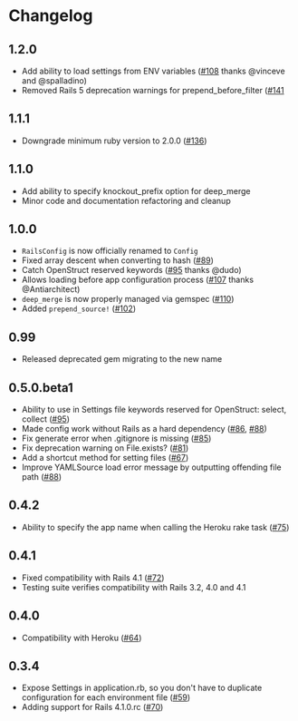 # Changelog

## 1.2.0

* Add ability to load settings from ENV variables ([#108](https://github.com/railsconfig/config/issues/108) thanks @vinceve and @spalladino)
* Removed Rails 5 deprecation warnings for prepend_before_filter ([#141](https://github.com/railsconfig/config/pull/141)

## 1.1.1

* Downgrade minimum ruby version to 2.0.0 ([#136](https://github.com/railsconfig/config/issues/136))

## 1.1.0

* Add ability to specify knockout_prefix option for deep_merge
* Minor code and documentation refactoring and cleanup

## 1.0.0

* `RailsConfig` is now officially renamed to `Config`
* Fixed array descent when converting to hash ([#89](https://github.com/railsconfig/config/pull/89))
* Catch OpenStruct reserved keywords ([#95](https://github.com/railsconfig/config/pull/95) thanks @dudo)
* Allows loading before app configuration process ([#107](https://github.com/railsconfig/config/pull/107) thanks @Antiarchitect)
* `deep_merge` is now properly managed via gemspec ([#110](https://github.com/railsconfig/config/pull/110))
* Added `prepend_source!` ([#102](https://github.com/railsconfig/config/pull/102))

## 0.99

* Released deprecated gem migrating to the new name

## 0.5.0.beta1

* Ability to use in Settings file keywords reserved for OpenStruct: select, collect ([#95](https://github.com/railsjedi/config/issues/95))
* Made config work without Rails as a hard dependency ([#86](https://github.com/railsjedi/config/issues/86), [#88](https://github.com/railsjedi/config/issues/88))
* Fix generate error when .gitignore is missing ([#85](https://github.com/railsjedi/config/issues/85))
* Fix deprecation warning on File.exists? ([#81](https://github.com/railsjedi/config/issues/81))
* Add a shortcut method for setting files ([#67](https://github.com/railsjedi/config/issues/67))
* Improve YAMLSource load error message by outputting offending file path ([#88](https://github.com/railsjedi/config/issues/88))

## 0.4.2

* Ability to specify the app name when calling the Heroku rake task ([#75](https://github.com/railsjedi/config/issues/75))

## 0.4.1

* Fixed compatibility with Rails 4.1 ([#72](https://github.com/railsjedi/config/issues/72))
* Testing suite verifies compatibility with Rails 3.2, 4.0 and 4.1

## 0.4.0

* Compatibility with Heroku ([#64](https://github.com/railsjedi/config/issues/64))

## 0.3.4

* Expose Settings in application.rb, so you don't have to duplicate configuration for each environment file ([#59](https://github.com/railsjedi/config/issues/59))
* Adding support for Rails 4.1.0.rc ([#70](https://github.com/railsjedi/config/issues/70))



